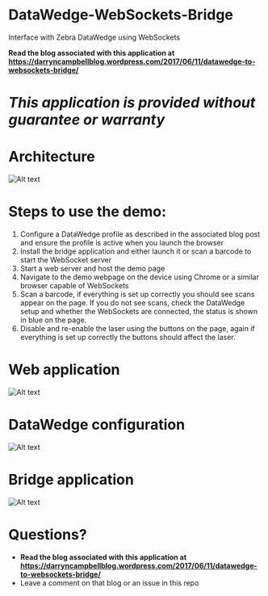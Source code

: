 # DataWedge-WebSockets-Bridge
Interface with Zebra DataWedge using WebSockets 

**Read the blog associated with this application at https://darryncampbellblog.wordpress.com/2017/06/11/datawedge-to-websockets-bridge/**

*This application is provided without guarantee or warranty*
=========================================================

# Architecture
![Alt text](https://raw.githubusercontent.com/darryncampbell/datawedge-websockets-bridge/master/screenshots/architecture.png "Architecture")


# Steps to use the demo:

1. Configure a DataWedge profile as described in the associated blog post and ensure the profile is active when you launch the browser
2. Install the bridge application and either launch it or scan a barcode to start the WebSocket server
3. Start a web server and host the demo page
4. Navigate to the demo webpage on the device using Chrome or a similar browser capable of WebSockets
5. Scan a barcode, if everything is set up correctly you should see scans appear on the page.  If you do not see scans, check the DataWedge setup and whether the WebSockets are connected, the status is shown in blue on the page.
6. Disable and re-enable the laser using the buttons on the page, again if everything is set up correctly the buttons should affect the laser.

# Web application
![Alt text](https://raw.githubusercontent.com/darryncampbell/datawedge-websockets-bridge/master/screenshots/chrome.png "Web application")

# DataWedge configuration
![Alt text](https://raw.githubusercontent.com/darryncampbell/datawedge-websockets-bridge/master/screenshots/datawedge_profile_screenshot.png "DataWedge Configuration")

# Bridge application
![Alt text](https://raw.githubusercontent.com/darryncampbell/datawedge-websockets-bridge/master/screenshots/datawedge_websockets_bridge.png "Bridge Application")

# Questions?
* **Read the blog associated with this application at https://darryncampbellblog.wordpress.com/2017/06/11/datawedge-to-websockets-bridge/**
* Leave a comment on that blog or an issue in this repo
